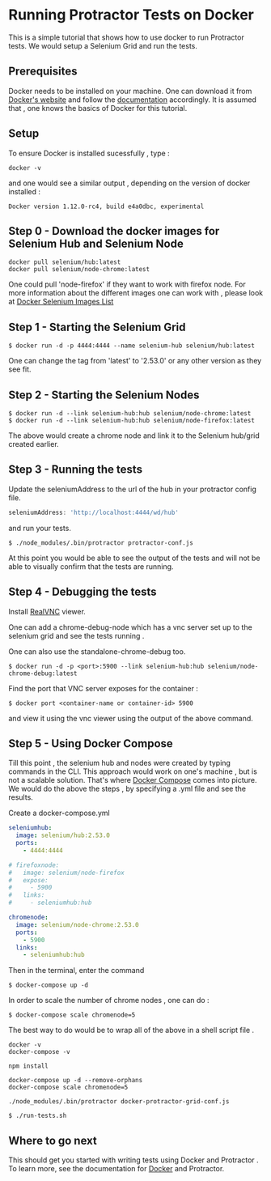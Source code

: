 Running Protractor Tests on  Docker
========================================

This is a simple tutorial that shows how to use docker to run Protractor tests. We would setup a Selenium Grid and run the tests.

Prerequisites
-------------
Docker needs to be installed on your machine. One can download it from [Docker's website](https://www.docker.com) and follow the [documentation](https://docs.docker.com/) accordingly.
It is assumed that , one knows the basics of Docker for this tutorial.

Setup
-----------
To ensure Docker is installed sucessfully , type :
``` shell
docker -v
```
and one  would see a similar output , depending on the version of docker installed :
``` shell
Docker version 1.12.0-rc4, build e4a0dbc, experimental
``` 

Step 0 - Download the docker images for Selenium Hub and Selenium Node
-----------------------------------------------------------------------------

``` shell
docker pull selenium/hub:latest
docker pull selenium/node-chrome:latest
```
One could pull 'node-firefox' if they want to work with firefox node. 
For more information about the different images one can work with , please look at [Docker Selenium Images List](https://github.com/SeleniumHQ/docker-selenium/blob/master/README.md)


Step 1 - Starting the Selenium Grid
-----------------------------------------------------------------------------
``` shell
$ docker run -d -p 4444:4444 --name selenium-hub selenium/hub:latest
```

One can change the tag from 'latest' to '2.53.0' or any other version as they see fit.

Step 2 - Starting the Selenium Nodes
-----------------------------------------------------------------------------
``` shell
$ docker run -d --link selenium-hub:hub selenium/node-chrome:latest
$ docker run -d --link selenium-hub:hub selenium/node-firefox:latest
```

The above would create a chrome node and link it to the Selenium hub/grid created earlier.

Step 3 - Running the tests
-----------------------------------------------------------------------------

Update the seleniumAddress to the url of the hub in your protractor config file.

``` js
seleniumAddress: 'http://localhost:4444/wd/hub'
```

and run your tests. 

``` shell
$ ./node_modules/.bin/protractor protractor-conf.js
```

At this point you would be able to see the output of the tests and  will not be able to visually confirm that the tests are running.

Step 4 - Debugging the tests
-----------------------------------------------------------------------------

Install [RealVNC](https://www.realvnc.com) viewer.

One can add a chrome-debug-node which has a vnc server set up to the selenium grid and see the tests running .

One can also use the standalone-chrome-debug too.

``` shell
$ docker run -d -p <port>:5900 --link selenium-hub:hub selenium/node-chrome-debug:latest
```

Find the port that VNC server exposes for the container :

``` shell
$ docker port <container-name or container-id> 5900
```

and view it using the vnc viewer using the output of the above command.


Step 5 - Using Docker Compose
---------------------------------------------------------------------------
Till this point , the selenium hub and nodes were created by typing commands in the CLI. This approach would work on one's machine , but is not a scalable solution.
That's where [Docker Compose](https://docs.docker.com/compose/) comes into picture.
We would do the above the steps , by specifying a .yml file and see the results.

Create a docker-compose.yml 

``` yaml
seleniumhub:
  image: selenium/hub:2.53.0
  ports:
    - 4444:4444

# firefoxnode:
#   image: selenium/node-firefox
#   expose:
#     - 5900
#   links:
#     - seleniumhub:hub

chromenode:
  image: selenium/node-chrome:2.53.0
  ports:
    - 5900
  links:
    - seleniumhub:hub
```

Then in the terminal, enter the command

``` shell
$ docker-compose up -d
```
In order to scale the number of chrome nodes , one can do :

``` shell 
$ docker-compose scale chromenode=5
```

The best way to do would be to wrap all of the above in a shell script file .

``` shell
docker -v
docker-compose -v

npm install 

docker-compose up -d --remove-orphans
docker-compose scale chromenode=5

./node_modules/.bin/protractor docker-protractor-grid-conf.js
```

``` shell
$ ./run-tests.sh
```

Where to go next
----------------

This should get you started with  writing tests using Docker and Protractor . To learn more, see the documentation for [Docker](https://docs.docker.com) and Protractor.
